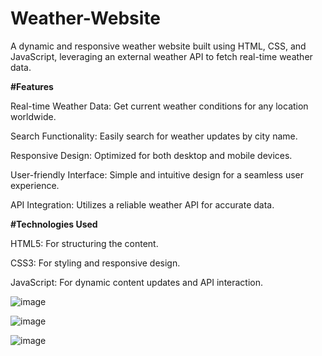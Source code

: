 # Weather-Website
A dynamic and responsive weather website built using HTML, CSS, and JavaScript, leveraging an external weather API to fetch real-time weather data.

**#Features**	

Real-time Weather Data: Get current weather conditions for any location worldwide.

Search Functionality: Easily search for weather updates by city name.

Responsive Design: Optimized for both desktop and mobile devices.

User-friendly Interface: Simple and intuitive design for a seamless user experience.

API Integration: Utilizes a reliable weather API for accurate data.

**#Technologies Used**	

HTML5: For structuring the content.

CSS3: For styling and responsive design.

JavaScript: For dynamic content updates and API interaction.



![image](https://github.com/MohdSaadMa07/Weather-Website/assets/172749356/eaaa2aea-c23b-4ab9-ac41-ee1e174be458)		

![image](https://github.com/MohdSaadMa07/Weather-Website/assets/172749356/8abdcab0-baa6-4af3-b952-a954e66bf125)

![image](https://github.com/MohdSaadMa07/Weather-Website/assets/172749356/ce0d1ec3-5bd3-4d71-89cb-0349d0844d60)

